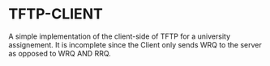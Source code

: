 # TFTP-CLIENT

A simple implementation of the client-side of  TFTP for a university assignement. 
It is incomplete since the Client only sends WRQ to the server as opposed to WRQ AND RRQ.
